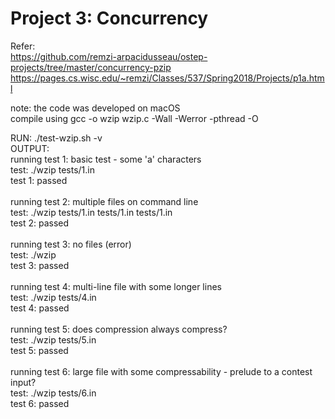 # Project 3: Concurrency

Refer: \
https://github.com/remzi-arpacidusseau/ostep-projects/tree/master/concurrency-pzip \
https://pages.cs.wisc.edu/~remzi/Classes/537/Spring2018/Projects/p1a.html


note: the code was developed on macOS \
compile using gcc -o wzip wzip.c -Wall -Werror -pthread -O

RUN: ./test-wzip.sh -v \
OUTPUT: \
running test 1: basic test - some 'a' characters  \
test:      ./wzip tests/1.in \
test 1: passed \
 \
running test 2: multiple files on command line  \
test:      ./wzip tests/1.in tests/1.in tests/1.in \
test 2: passed \
 \
running test 3: no files (error) \
test:      ./wzip \
test 3: passed \
 \
running test 4: multi-line file with some longer lines \
test:      ./wzip tests/4.in \
test 4: passed \
 \
running test 5: does compression always compress? \
test:      ./wzip tests/5.in \
test 5: passed \
 \
running test 6: large file with some compressability - prelude to a contest input? \
test:      ./wzip tests/6.in \
test 6: passed 
